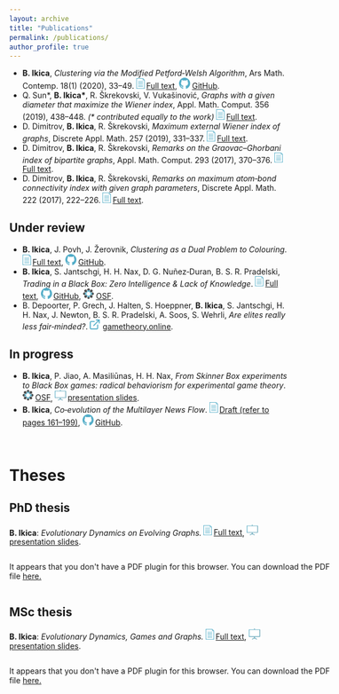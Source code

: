 ```yaml
---
layout: archive
title: "Publications"
permalink: /publications/
author_profile: true
---
```


<link rel="shortcut icon" type="image/png" href="{{ "/images/logo.png" | prepend: site.baseurl }}" >

<html>
<head>
<style>
#container {
    width: 600px;
    margin: auto;
    display: inline-block;
}
</style>
</head>
</html>

- <a name="mPW"></a>**B. Ikica**, _Clustering via the Modified Petford‐Welsh Algorithm_, Ars Math. Contemp. 18(1) (2020), 33–49.
<a target="_blank" rel="noopener noreferrer" href="https://doi.org/10.26493/1855-3974.2079.7b1"><img src="/images/paper.png" width="18">Full text</a>, <a target="_blank" rel="noopener noreferrer" href="https://github.com/ikicab/mPW"><img src="/images/GitHub.png" width="23">GitHub</a>.
- <a name="Wiener"></a>Q. Sun\*, **B. Ikica\***, R. Škrekovski, V. Vukašinović, _Graphs with a given diameter that maximize the Wiener index_, Appl.
Math. Comput. 356 (2019), 438–448. _(\* contributed equally to the work)_ <a target="_blank" rel="noopener noreferrer" href="https://doi.org/10.1016/j.amc.2019.03.025"><img src="/images/paper.png" width="18">Full text</a>.
- <a name="extWiener"></a>D. Dimitrov, **B. Ikica**, R. Škrekovski, _Maximum external Wiener index of graphs_, Discrete Appl. Math. 257 (2019), 331–337. <a target="_blank" rel="noopener noreferrer" href="https://doi.org/10.1016/j.dam.2018.09.024"><img src="/images/paper.png" width="18">Full text</a>.
- <a name="GG"></a>D. Dimitrov, **B. Ikica**, R. Škrekovski, _Remarks on the Graovac–Ghorbani index of bipartite graphs_, Appl. Math. Comput.
293 (2017), 370–376. <a target="_blank" rel="noopener noreferrer" href="https://doi.org/10.1016/j.amc.2016.08.047"><img src="/images/paper.png" width="18">Full text</a>.
- <a name="ABC"></a>D. Dimitrov, **B. Ikica**, R. Škrekovski, _Remarks on maximum atom‐bond connectivity index with given graph parameters_, Discrete Appl. Math. 222 (2017), 222–226. <a target="_blank" rel="noopener noreferrer" href="https://doi.org/10.1016/j.dam.2017.01.019"><img src="/images/paper.png" width="18">Full text</a>.

## Under review

- <a name="CDC"></a>**B. Ikica**, J. Povh, J. Žerovnik, _Clustering as a Dual Problem to Colouring_. <a target="_blank" rel="noopener noreferrer" href="https://www.researchgate.net/publication/341041631_Clustering_as_a_Dual_Problem_to_Colouring"><img src="/images/paper.png" width="18">Full text</a>, <a target="_blank" rel="noopener noreferrer" href="https://github.com/ikicab/mPW"><img src="/images/GitHub.png" width="23">GitHub</a>.
- <a name="trading"></a>**B. Ikica**, S. Jantschgi, H. H. Nax, D. G. Nuñez‐Duran, B. S. R. Pradelski, _Trading in a Black Box: Zero Intelligence &
Lack of Knowledge_. <a target="_blank" rel="noopener noreferrer" href="https://papers.ssrn.com/sol3/papers.cfm?abstract_id=3131004"><img src="/images/paper.png" width="18">Full text</a>, <a target="_blank" rel="noopener noreferrer" href="https://github.com/ikicab/Trading-in-a-Black-Box"><img src="/images/GitHub.png" width="23">GitHub</a>, <a target="_blank" rel="noopener noreferrer" href="https://osf.io/gu62n/"><img src="/images/OSF.png" width="23">OSF</a>.
- B. Depoorter, P. Grech, J. Halten, S. Hoeppner, **B. Ikica**, S. Jantschgi, H. H. Nax, J. Newton, B. S. R. Pradelski, A. Soos, S. Wehrli, _Are elites really less fair‐minded?_. <a target="_blank" rel="noopener noreferrer" href="https://gametheory.online/project_show/44"><img src="/images/www.png" width="23">gametheory.online</a>.

## In progress

- <a name="BB"></a>**B. Ikica**, P. Jiao, A. Masiliūnas, H. H. Nax, _From Skinner Box experiments to Black Box games: radical behaviorism for experimental game theory_. <a target="_blank" rel="noopener noreferrer" href="https://osf.io/4n295/"><img src="/images/OSF.png" width="23">OSF</a>, <a target="_blank" rel="noopener noreferrer" href="/talks/#Skinner_to_BB"><img src="/images/talk.png" width="23">presentation slides</a>.
- <a name="NewsFlow"></a>**B. Ikica**, _Co‐evolution of the Multilayer News Flow_. <a target="_blank" rel="noopener noreferrer" href="https://repozitorij.uni-lj.si/IzpisGradiva.php?id=113311&lang=eng"><img src="/images/paper.png" width="18">Draft (refer to pages 161–199)</a>, <a target="_blank" rel="noopener noreferrer" href="https://github.com/ikicab/NewsFlow"><img src="/images/GitHub.png" width="23">GitHub</a>.

<br>

# Theses
<!--
<embed src="https://drive.google.com/viewerng/
viewer?embedded=true&url=/files/PhD_presentation.pdf" width="500" height="375">
-->

## <a name="PhD"></a>PhD thesis

**B. Ikica**: _Evolutionary Dynamics on Evolving Graphs._ <a target="_blank" rel="noopener noreferrer" href="https://repozitorij.uni-lj.si/IzpisGradiva.php?id=113311&lang=eng"><img src="/images/paper.png" width="18">Full text</a>, <a target="_blank" rel="noopener noreferrer" href="/files/PhD_presentation.pdf"><img src="/images/talk.png" width="23">presentation slides</a>.

<div id="container">
<object data="/files/PhD_presentation.pdf#view=fitH" type="application/pdf" width="100%" height="50px"> 
  <p>It appears that you don't have a PDF plugin for this browser. You can download the PDF file <a href="/files/PhD_presentation.pdf">here.</a></p>  
</object>
</div>

## <a name="MSc"></a>MSc thesis

**B. Ikica**: _Evolutionary Dynamics, Games and Graphs._ <a target="_blank" rel="noopener noreferrer" href="https://repozitorij.uni-lj.si/IzpisGradiva.php?id=97302&lang=eng"><img src="/images/paper.png" width="18">Full text</a>, <a target="_blank" rel="noopener noreferrer" href="/files/MSc_presentation.pdf"><img src="/images/talk.png" width="23">presentation slides</a>.

<div id="container">
<object data="/files/MSc_presentation.pdf#view=fitH" type="application/pdf" width="100%" height="50px"> 
  <p>It appears that you don't have a PDF plugin for this browser. You can download the PDF file <a href="/files/MSc_presentation.pdf">here.</a></p>  
</object>
</div>
